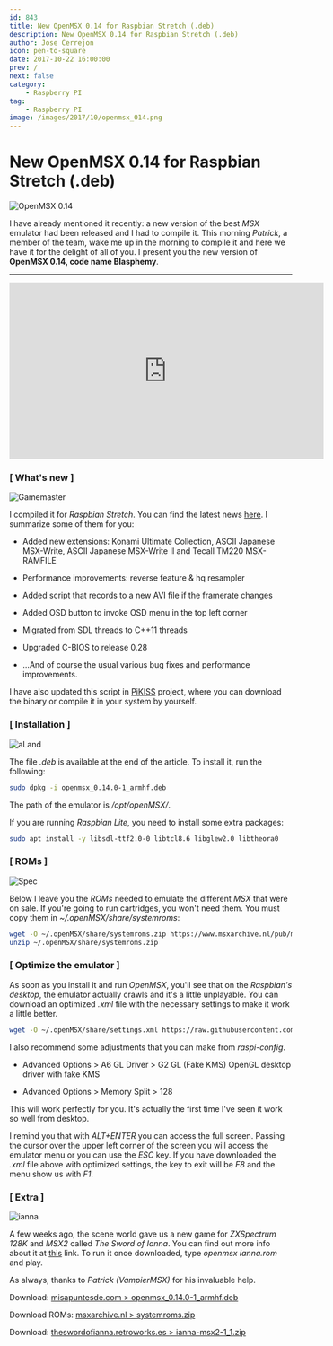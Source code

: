 ```yaml
---
id: 843
title: New OpenMSX 0.14 for Raspbian Stretch (.deb)
description: New OpenMSX 0.14 for Raspbian Stretch (.deb)
author: Jose Cerrejon
icon: pen-to-square
date: 2017-10-22 16:00:00
prev: /
next: false
category:
    - Raspberry PI
tag:
    - Raspberry PI
image: /images/2017/10/openmsx_014.png
---
```


# New OpenMSX 0.14 for Raspbian Stretch (.deb)

![OpenMSX 0.14](/images/2017/10/openmsx_014.png "OpenMSX 0.14")

I have already mentioned it recently: a new version of the best _MSX_ emulator had been released and I had to compile it. This morning _Patrick_, a member of the team, wake me up in the morning to compile it and here we have it for the delight of all of you. I present you the new version of **OpenMSX 0.14, code name Blasphemy**.

---

<iframe width="560" height="315" src="https://www.youtube.com/embed/z3vvoXpfbws" frameborder="0" allowfullscreen></iframe>

### [ What's new ]

![Gamemaster](/images/msx_GameMaster.jpg)

I compiled it for _Raspbian Stretch_. You can find the latest news [here](https://raw.githubusercontent.com/openMSX/openMSX/RELEASE_0_14_0/doc/release-notes.txt). I summarize some of them for you:

-   Added new extensions: Konami Ultimate Collection, ASCII Japanese MSX-Write, ASCII Japanese MSX-Write II and Tecall TM220 MSX-RAMFILE

-   Performance improvements: reverse feature & hq resampler

-   Added script that records to a new AVI file if the framerate changes

-   Added OSD button to invoke OSD menu in the top left corner

-   Migrated from SDL threads to C++11 threads

-   Upgraded C-BIOS to release 0.28

-   ...And of course the usual various bug fixes and performance improvements.

I have also updated this script in [PiKISS](https://github.com/jmcerrejon/PiKISS) project, where you can download the binary or compile it in your system by yourself.

### [ Installation ]

![aLand](/images/msx_AtleticLand.jpg)

The file _.deb_ is available at the end of the article. To install it, run the following:

```bash
sudo dpkg -i openmsx_0.14.0-1_armhf.deb
```

The path of the emulator is _/opt/openMSX/_.

If you are running _Raspbian Lite_, you need to install some extra packages:

```bash
sudo apt install -y libsdl-ttf2.0-0 libtcl8.6 libglew2.0 libtheora0
```

### [ ROMs ]

![Spec](/images/2014/03/svi-728.jpg)

Below I leave you the _ROMs_ needed to emulate the different _MSX_ that were on sale. If you're going to run cartridges, you won't need them. You must copy them in _~/.openMSX/share/systemroms_:

```bash
wget -O ~/.openMSX/share/systemroms.zip https://www.msxarchive.nl/pub/msx/emulator/openMSX/systemroms.zip
unzip ~/.openMSX/share/systemroms.zip
```

### [ Optimize the emulator ]

As soon as you install it and run _OpenMSX_, you'll see that on the _Raspbian's desktop_, the emulator actually crawls and it's a little unplayable. You can download an optimized _.xml_ file with the necessary settings to make it work a little better.

```bash
wget -O ~/.openMSX/share/settings.xml https://raw.githubusercontent.com/jmcerrejon/PiKISS/master/res/settings.xml
```

I also recommend some adjustments that you can make from _raspi-config_.

-   Advanced Options > A6 GL Driver > G2 GL (Fake KMS) OpenGL desktop driver with fake KMS

-   Advanced Options > Memory Split > 128

This will work perfectly for you. It's actually the first time I've seen it work so well from desktop.

I remind you that with _ALT+ENTER_ you can access the full screen. Passing the cursor over the upper left corner of the screen you will access the emulator menu or you can use the _ESC_ key. If you have downloaded the _.xml_ file above with optimized settings, the key to exit will be _F8_ and the menu show us with _F1_.

### [ Extra ]

![ianna](/images/2017/10/ianna.png)

A few weeks ago, the scene world gave us a new game for _ZXSpectrum 128K_ and _MSX2_ called _The Sword of Ianna_. You can find out more info about it at [this](https://theswordofianna.retroworks.es/en/575-2/) link. To run it once downloaded, type _openmsx ianna.rom_ and play.

As always, thanks to _Patrick (VampierMSX)_ for his invaluable help.

Download: [misapuntesde.com > openmsx_0.14.0-1_armhf.deb](/res/openmsx_0.14.0-1_armhf.deb)

Download ROMs: [msxarchive.nl > systemroms.zip](https://www.msxarchive.nl/pub/msx/emulator/openMSX/systemroms.zip)

Download: [theswordofianna.retroworks.es > ianna-msx2-1_1.zip](https://www.retroworks.es/php/download.php?file=ianna-msx2-1_1.zip)
